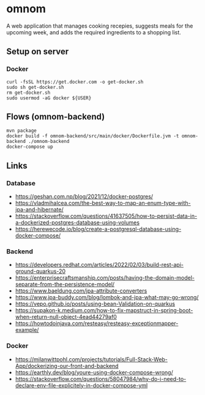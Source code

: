 # omnom
A web application that manages cooking recepies, suggests meals for the upcoming week, and adds the required ingredients to a shopping list.

## Setup on server
### Docker
```
curl -fsSL https://get.docker.com -o get-docker.sh
sudo sh get-docker.sh
rm get-docker.sh
sudo usermod -aG docker ${USER}
```

## Flows (omnom-backend)
```
mvn package
docker build -f omnom-backend/src/main/docker/Dockerfile.jvm -t omnom-backend ./omnom-backend
docker-compose up
```

## Links
### Database
- https://geshan.com.np/blog/2021/12/docker-postgres/
- https://vladmihalcea.com/the-best-way-to-map-an-enum-type-with-jpa-and-hibernate/
- https://stackoverflow.com/questions/41637505/how-to-persist-data-in-a-dockerized-postgres-database-using-volumes
- https://herewecode.io/blog/create-a-postgresql-database-using-docker-compose/
### Backend
- https://developers.redhat.com/articles/2022/02/03/build-rest-api-ground-quarkus-20
- https://enterprisecraftsmanship.com/posts/having-the-domain-model-separate-from-the-persistence-model/
- https://www.baeldung.com/jpa-attribute-converters
- https://www.jpa-buddy.com/blog/lombok-and-jpa-what-may-go-wrong/
- https://vepo.github.io/posts/using-bean-Validation-on-quarkus
- https://supakon-k.medium.com/how-to-fix-mapstruct-in-spring-boot-when-return-null-object-4ead44279af0
- https://howtodoinjava.com/resteasy/resteasy-exceptionmapper-example/
### Docker
- https://milanwittpohl.com/projects/tutorials/Full-Stack-Web-App/dockerizing-our-front-and-backend
- https://earthly.dev/blog/youre-using-docker-compose-wrong/
- https://stackoverflow.com/questions/58047984/why-do-i-need-to-declare-env-file-explicitely-in-docker-compose-yml

